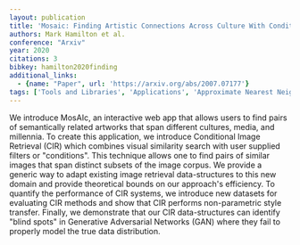 ```yaml
---
layout: publication
title: 'Mosaic: Finding Artistic Connections Across Culture With Conditional Image Retrieval'
authors: Mark Hamilton et al.
conference: "Arxiv"
year: 2020
citations: 3
bibkey: hamilton2020finding
additional_links:
  - {name: "Paper", url: 'https://arxiv.org/abs/2007.07177'}
tags: ['Tools and Libraries', 'Applications', 'Approximate Nearest Neighbor Search']
---
```

We introduce MosAIc, an interactive web app that allows users to find pairs
of semantically related artworks that span different cultures, media, and
millennia. To create this application, we introduce Conditional Image Retrieval
(CIR) which combines visual similarity search with user supplied filters or
"conditions". This technique allows one to find pairs of similar images that
span distinct subsets of the image corpus. We provide a generic way to adapt
existing image retrieval data-structures to this new domain and provide
theoretical bounds on our approach's efficiency. To quantify the performance of
CIR systems, we introduce new datasets for evaluating CIR methods and show that
CIR performs non-parametric style transfer. Finally, we demonstrate that our
CIR data-structures can identify "blind spots" in Generative Adversarial
Networks (GAN) where they fail to properly model the true data distribution.
